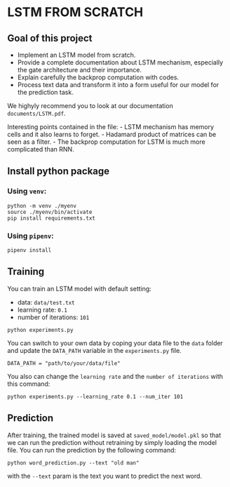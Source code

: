 # LSTM FROM SCRATCH
## Goal of this project
- Implement an LSTM model from scratch.
- Provide a complete documentation about LSTM mechanism, especially the gate architecture and their importance.
- Explain carefully the backprop computation with codes.
- Process text data and transform it into a form useful for our model for the prediction task.

We highyly recommend you to look at our documentation `documents/LSTM.pdf`.

Interesting points contained in the file:
    - LSTM mechanism has memory cells and it also learns to forget.
    - Hadamard product of matrices can be seen as a filter.
    - The backprop computation for LSTM is much more complicated than RNN.

## Install python package
### Using `venv`:
```
python -m venv ./myenv
source ./myenv/bin/activate
pip install requirements.txt
```
### Using `pipenv`:
```
pipenv install
```
## Training
You can train an LSTM model with default setting:
- data: `data/test.txt`
- learning rate: `0.1`
- number of iterations: `101`
```
python experiments.py
```
You can switch to your own data by coping your data file to the `data` folder and update the `DATA_PATH` variable in the `experiments.py` file.
```
DATA_PATH = "path/to/your/data/file"
```
You also can change the `learning rate` and the `number of iterations` with this command:
```
python experiments.py --learning_rate 0.1 --num_iter 101
```
## Prediction
After training, the trained model is saved at `saved_model/model.pkl` so that we can run the prediction without retraining by simply loading the model file. You can run the prediction by the following command:
```
python word_prediction.py --text "old man"
```

with the `--text` param is the text you want to predict the next word.

